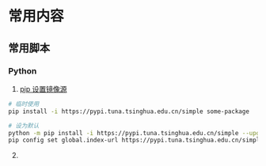 
# 常用内容

## 常用脚本

### Python

1. [pip 设置镜像源](https://mirrors.tuna.tsinghua.edu.cn/help/pypi/)
```sh
# 临时使用
pip install -i https://pypi.tuna.tsinghua.edu.cn/simple some-package

# 设为默认
python -m pip install -i https://pypi.tuna.tsinghua.edu.cn/simple --upgrade pip
pip config set global.index-url https://pypi.tuna.tsinghua.edu.cn/simple

```

2. 